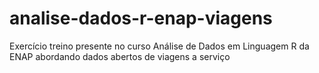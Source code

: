 # analise-dados-r-enap-viagens
Exercício treino presente no curso Análise de Dados em Linguagem R da ENAP abordando dados abertos de viagens a serviço 
